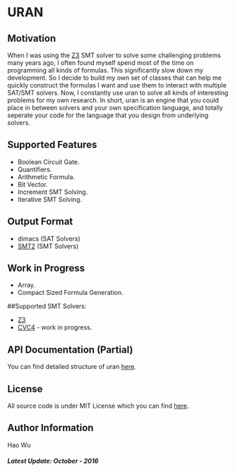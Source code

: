 # URAN

## Motivation
When I was using the [Z3](https://github.com/Z3Prover/z3) SMT solver to solve some challenging problems many years ago, I often found myself spend most of the time on programming all kinds of formulas.  This significantly slow down my development.  So I decide to build my own set of classes that can help me quickly construct the formulas I want and use them to interact with multiple SAT/SMT solvers.  Now, I constantly use uran to solve all kinds of interesting problems for my own research.  In short, uran is an engine that you could place in between solvers and your own specification language, and totally seperate your code for the language that you design from underlying solvers.

## Supported Features
* Boolean Circuit Gate.
* Quantifiers.
* Arithmetic Formula.
* Bit Vector.
* Increment SMT Solving.
* Iterative SMT Solving. 

## Output Format
* dimacs (SAT Solvers)
* [SMT2](http://smtlib.cs.uiowa.edu/language.shtml) (SMT Solvers)

## Work in Progress
* Array.
* Compact Sized Formula Generation.

##Supported SMT Solvers:
* [Z3](https://github.com/Z3Prover/z3)
* [CVC4](https://github.com/CVC4/CVC4) - work in progress.

## API Documentation (Partial)
You can find detailed structure of uran [here](http://htmlpreview.github.com?https://github.com/classicwuhao/uran/blob/master/docs/html/index.html).


## License
All source code is under MIT License which you can find [here](https://github.com/classicwuhao/uran/license).

## Author Information 
Hao Wu


##### Latest Update: October - 2016
